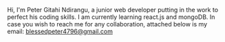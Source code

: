 Hi, I'm Peter Gitahi Ndirangu, a junior web developer putting in the work to perfect his coding skills. 
I am currently learning react.js and mongoDB. 
In case you wish to reach me for any collaboration, attached below is my email:
blessedpeter4796@gmail.com

<!---
Peter4796/Peter4796 is a ✨ special ✨ repository because its `README.md` (this file) appears on your GitHub profile.
You can click the Preview link to take a look at your changes.
--->
